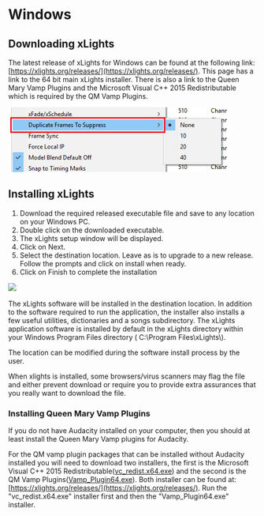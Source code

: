 # Windows

## Downloading xLights

The latest release of xLights for Windows can be found at the following link: [https://xlights.org/releases/](https://xlights.org/releases/). This page has a link to the 64 bit main xLights installer. There is also a link to the Queen Mary Vamp Plugins and the Microsoft Visual C++ 2015 Redistributable which is required by the QM Vamp Plugins.

![](../../.gitbook/assets/image%20%28664%29.png)

## Installing xLights <a id="installing"></a>

1. Download the required released executable file and save to any location on your Windows PC.
2. Double click on the downloaded executable.
3. The xLights setup window will be displayed.
4. Click on Next.
5. Select the destination location. Leave as is to upgrade to a new release. Follow the prompts and click on install when ready.
6. Click on Finish to complete the installation

![](https://blobscdn.gitbook.com/v0/b/gitbook-28427.appspot.com/o/assets%2F-LZ2Jwp7mRP9HqIZtQ_h%2F-LaLrn6pPaDBbUnRRJC0%2F-LaLstNucI5tOsYBZyiw%2Fimage.png?alt=media&token=f0245eff-6394-4e54-bc5e-c6d373cba41b)

The xLights software will be installed in the destination location. In addition to the software required to run the application, the installer also installs a few useful utilities, dictionaries and a songs subdirectory. The xLights application software is installed by default in the xLights directory within your Windows Program Files directory \( C:\Program Files\xLights\\).

The location can be modified during the software install process by the user.

When xlights is installed, some browsers/virus scanners may flag the file and either prevent download or require you to provide extra assurances that you really want to download the file.

### Installing Queen Mary Vamp Plugins

If you do not have Audacity installed on your computer, then you should at least install the Queen Mary Vamp plugins for Audacity.

For the QM vamp plugin packages that can be installed without Audacity installed you will need to download two installers, the first is the Microsoft Visual C++ 2015 Redistributable\([vc\_redist.x64.exe](https://www.microsoft.com/en-us/download/confirmation.aspx?id=52685)\) and the second is the QM Vamp Plugins\([Vamp\_Plugin64.exe](https://xlights.org/downloads/Vamp_Plugin64.exe)\). Both installer can be found at: [https://xlights.org/releases/](https://xlights.org/releases/). Run the "vc\_redist.x64.exe" installer first and then the "Vamp\_Plugin64.exe" installer.

